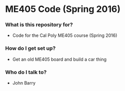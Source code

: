 # ME405 Code (Spring 2016) #

### What is this repository for? ###

* Code for the Cal Poly ME405 course (Spring 2016)

### How do I get set up? ###

* Get an old ME405 board and build a car thing

### Who do I talk to? ###

* John Barry
